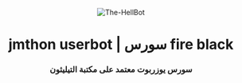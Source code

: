 <p align="center">
  <img src="https://telegra.ph/file/2ae5773db58480f68896c.jpg" alt="The-HellBot">
</p>
<h1 align="center">
  <b> jmthon userbot | سورس fire black </b>
</h1>

<h3 align="center">
  <b>سورس يوزربوت معتمد على مكتبة التيليثون</b>
</h3>
